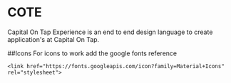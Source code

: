 # COTE

Capital On Tap Experience is an end to end design language to create application's at Capital On Tap.

##Icons
For icons to work add the google fonts reference

`<link href="https://fonts.googleapis.com/icon?family=Material+Icons" rel="stylesheet">`
